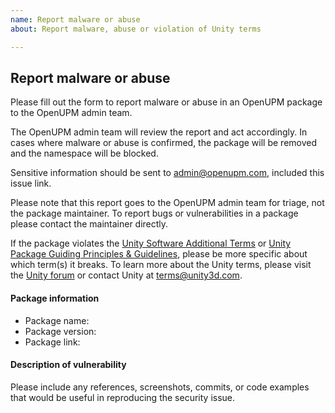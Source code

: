 ```yaml
---
name: Report malware or abuse
about: Report malware, abuse or violation of Unity terms

---
```


## Report malware or abuse

Please fill out the form to report malware or abuse in an OpenUPM package to the OpenUPM admin team.

The OpenUPM admin team will review the report and act accordingly. In cases where malware or abuse is confirmed, the package will be removed and the namespace will be blocked.

Sensitive information should be sent to admin@openupm.com, included this issue link.

Please note that this report goes to the OpenUPM admin team for triage, not the package maintainer. To report bugs or vulnerabilities in a package please contact the maintainer directly.

If the package violates the [Unity Software Additional Terms](https://unity3d.com/legal/terms-of-service/software) or [Unity Package Guiding Principles & Guidelines](https://unity3d.com/legal/terms-of-service/software/package-guidelines), please be more specific about which term(s) it breaks.
To learn more about the Unity terms, please visit the [Unity forum](https://forum.unity.com/threads/updates-to-our-terms-of-service-and-new-package-guidelines.999940/) or contact Unity at terms@unity3d.com.

#### Package information

- Package name:
- Package version:
- Package link:

#### Description of vulnerability

Please include any references, screenshots, commits, or code examples that would be useful in reproducing the security issue.
